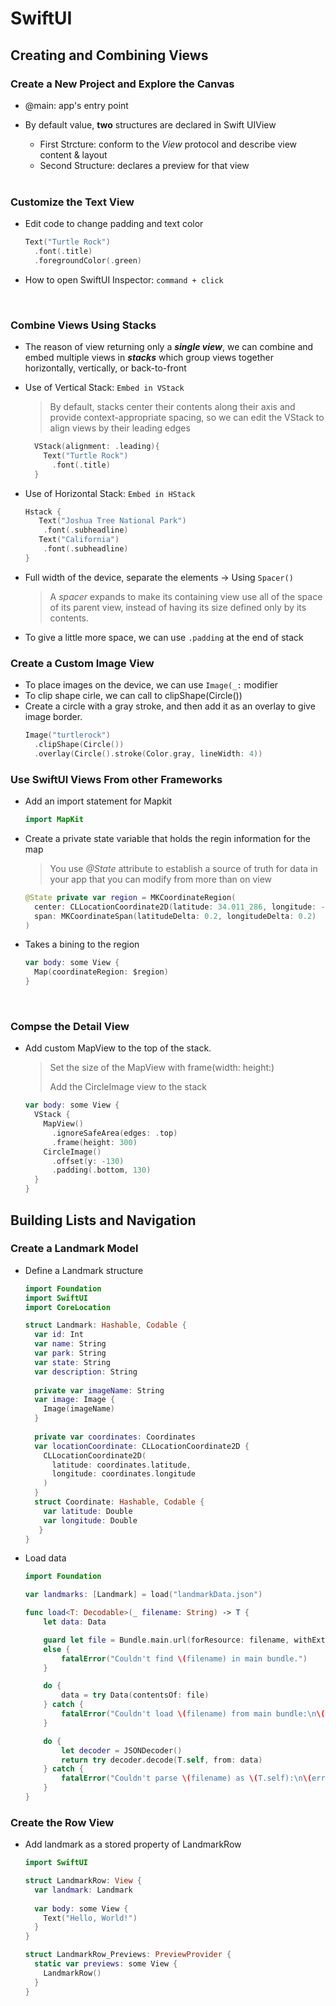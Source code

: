 # SwiftUI
## Creating and Combining Views
### Create a New Project and Explore the Canvas
- @main: app's entry point

- By default value, **two** structures are declared in Swift UIView
  - First Strcture: conform to the *View* protocol and describe view content & layout
  - Second Structure: declares a preview for that view
  
  </br>

### Customize the Text View
- Edit code to change padding and text color
  ```swift
  Text("Turtle Rock")
    .font(.title)
    .foregroundColor(.green)
  ```
- How to open SwiftUI Inspector: `command + click`

</br>

### Combine Views Using Stacks
- The reason of view returning only a ***single view***, we can combine and embed multiple views in ***stacks*** which group views together horizontally, vertically, or back-to-front


- Use of Vertical Stack: `Embed in VStack`
  > By default, stacks center their contents along their axis and provide context-appropriate spacing, so we can edit the VStack to align views by their leading edges
  ```swift
    VStack(alignment: .leading){
      Text("Turtle Rock")
        .font(.title)
    }
  ```
  
- Use of Horizontal Stack: `Embed in HStack`
  ```swift
  Hstack {
     Text("Joshua Tree National Park")
      .font(.subheadline)
     Text("California")
      .font(.subheadline)
  }
  ```

- Full width of the device, separate the elements -> Using `Spacer()`
  > A *spacer* expands to make its containing view use all of the space of its parent view, instead of having its size defined only by its contents.
  
-  To give a little more space, we can use `.padding` at the end of stack

### Create a Custom Image View
- To place images on the device, we can use `Image(_:` modifier
- To clip shape cirle, we can call to clipShape(Circle())
- Create a circle with a gray stroke, and then add it as an overlay to give image border.
  ```swift
  Image("turtlerock")
    .clipShape(Circle())
    .overlay(Circle().stroke(Color.gray, lineWidth: 4))
  ```

### Use SwiftUI Views From other Frameworks
- Add an import statement for Mapkit
  ```swift
  import MapKit
  ```

- Create a private state variable that holds the regin information for the map
  > You use *@State* attribute to establish a source of truth for data in your app that you can modify from more than on view
  ```swift
  @State private var region = MKCoordinateRegion(
    center: CLLocationCoordinate2D(latitude: 34.011_286, longitude: -116.166_868),
    span: MKCoordinateSpan(latitudeDelta: 0.2, longitudeDelta: 0.2)
  )
  ```

- Takes a bining to the region
  ```swift
  var body: some View {
    Map(coordinateRegion: $region)
  }
  ```

</br>

### Compse the Detail View
- Add custom MapView to the top of the stack. 
  > Set the size of the MapView with frame(width: height:)
  >
  > Add the CircleImage view to the stack
  ```swift
  var body: some View {
    VStack {
      MapView()
        .ignoreSafeArea(edges: .top)
        .frame(height: 300)
      CircleImage()
        .offset(y: -130)
        .padding(.bottom, 130)
    }
  }
  ```
  
  
## Building Lists and Navigation
### Create a Landmark Model

- Define a Landmark structure
  ```swift
  import Foundation
  import SwiftUI
  import CoreLocation
  
  struct Landmark: Hashable, Codable {
    var id: Int
    var name: String
    var park: String
    var state: String
    var description: String
    
    private var imageName: String
    var image: Image {
      Image(imageName)
    }
    
    private var coordinates: Coordinates
    var locationCoordinate: CLLocationCoordinate2D {
      CLLocationCoordinate2D(
        latitude: coordinates.latitude,
        longitude: coordinates.longitude
      )
    }
    struct Coordinate: Hashable, Codable {
      var latitude: Double
      var longitude: Double
     }
  }
  ```

- Load data
  ```swift
  import Foundation

  var landmarks: [Landmark] = load("landmarkData.json")

  func load<T: Decodable>(_ filename: String) -> T {
      let data: Data

      guard let file = Bundle.main.url(forResource: filename, withExtension: nil)
      else {
          fatalError("Couldn't find \(filename) in main bundle.")
      }

      do {
          data = try Data(contentsOf: file)
      } catch {
          fatalError("Couldn't load \(filename) from main bundle:\n\(error)")
      }

      do {
          let decoder = JSONDecoder()
          return try decoder.decode(T.self, from: data)
      } catch {
          fatalError("Couldn't parse \(filename) as \(T.self):\n\(error)")
      }
  }
  ```

### Create the Row View
- Add landmark as a stored property of LandmarkRow
  ```swift
  import SwiftUI
  
  struct LandmarkRow: View {
    var landmark: Landmark
    
    var body: some View {
      Text("Hello, World!")
    }
  }
  
  struct LandmarkRow_Previews: PreviewProvider {
    static var previews: some View {
      LandmarkRow()
    }
  }
  ```
